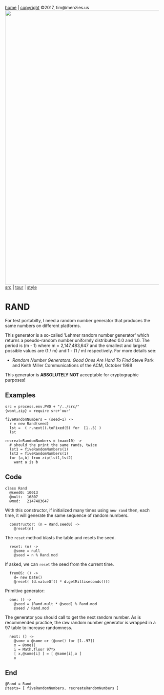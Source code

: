 [home](http://tiny.cc/koff) |
[copyright](https://github.com/koffee/script/blob/master/LICENSE.md) &copy;2017, tim&commat;menzies.us<br>
[<img width=900 src=https://raw.githubusercontent.com/koffee/script/master/img/head.jpg>](http://tiny.cc/koff)<br>
[src](https://github.com/koffee/script/tree/master/lib) |
[tour](https://github.com/koffee/script/blob/master/docs/TOUR.md) |
[style](https://github.com/koffee/script/blob/master/docs/STYLE.md)

# RAND

For test portabilty, I need a random number generator that produces
the same numbers on different platforms.

This generator is a so-called 'Lehmer random number generator' which
returns a pseudo-random number uniformly distributed 0.0 and 1.0.
The period is (m - 1) where m = 2,147,483,647 and the smallest and
largest possible values are (1 / m) and 1 - (1 / m) respectively.
For more details see:

- _Random Number Generators: Good Ones Are Hard To Find_ Steve Park
  and Keith Miller Communications of the ACM, October 1988

This generator is **ABSOLUTELY NOT** acceptable for cryptographic
purposes!

## Examples

    src = process.env.PWD + "/../src/"
    {want,zip} = require src+'our'

    fiveRandomNumbers = (seed=1) ->
      r = new Rand(seed)
      lst =  ( r.next().toFixed(5) for  [1..5] )
      lst

    recreateRandomNumbers = (max=10) ->
      # should the print the same rands, twice
      lst1 = fiveRandomNumbers(1)
      lst2 = fiveRandomNumbers(1)
      for [a,b] from zip(lst1,lst2)
        want a is b

## Code

    class Rand
      @seed0: 10013
      @mult:  16807
      @mod:   2147483647

With this constructor, if initialized many times using `new rand`
then, each time, it will generate the same sequence of random
numbers.

      constructor: (n = Rand.seed0) ->
        @reset(n)

The `reset` method blasts the table and resets the seed.

      reset: (n) ->
        @some = null
        @seed = n % Rand.mod

If asked, we can `reset` the seed from the current time.

      fromOS: () ->
        d= new Date()
        @reset( (d.valueOf() * d.getMilliseconds()))

Primitive generator:

      one: () ->
        @seed = (Rand.mult * @seed) % Rand.mod
        @seed / Rand.mod

The generator you should call to get the next random number.  As
is recommended practice, the raw random number generator is wrapped
in a 97 table to increase randomness.

      next: () ->
        @some = @some or (@one() for [1..97])
        x = @one()
        i = Math.floor 97*x
        [ x,@some[i] ] = [ @some[i],x ]
        x

## End

    @Rand = Rand
    @tests= [ fiveRandomNumbers, recreateRandomNumbers ]
